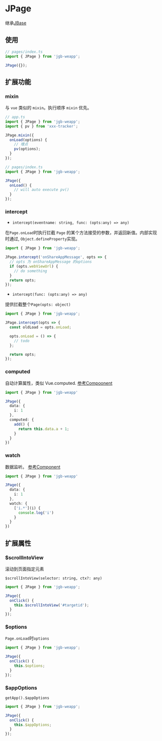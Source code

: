 # JPage

继承[JBase](JBase.html)

## 使用

```js
// pages/index.ts
import { JPage } from 'jgb-weapp';

JPage({});
```

## 扩展功能

### mixin

与 `vue` 类似的 `mixin`。执行顺序 `mixin` 优先。

```js
// app.ts
import { JPage } from 'jgb-weapp';
import { pv } from 'xxx-tracker';

JPage.mixin({
  onLoad(options) {
    // 埋点
    pv(options);
  }
});
```

```js
// pages/index.ts
import { JPage } from 'jgb-weapp';

JPage({
  onLoad() {
    // will auto execute pv()
  }
});
```

### intercept

- `intercept(eventname: string, func: (opts:any) => any)`

在`Page.onLoad`时执行拦截 `Page` 的某个方法接受的参数，并返回新值。内部实现时通过, `Object.defineProperty`实现。

```js
import { JPage } from 'jgb-weapp';

JPage.intercept('onShareAppMessage', opts => {
  // opts 为 onShareAppMessage 的options
  if (opts.webViewUrl) {
    // do something
  }
  return opts;
});
```

- `intercept(func: (opts:any) => any)`

提供拦截整个`Page(opts: object)`

```js
import { JPage } from 'jgb-weapp';

JPage.intercept(opts => {
  const oldLoad = opts.onLoad;

  opts.onLoad = () => {
    // todo
  };

  return opts;
});
```

### computed

自动计算属性，类似 Vue.computed. [参考Compoonent](./JComponent.md#computed)

```ts
import { JPage } from 'jgb-weapp'

JPage({
  data: {
    i: 1
  },
  computed: {
    add() {
      return this.data.a + 1;
    }
  }
})
```

### watch

数据监听。 [参考Component](./JComponent.md#watch)

```ts
import { JPage } from 'jgb-weapp'

JPage({
  data: {
    i: 1
  },
  watch: {
    ['i.*'](i) {
      console.log('i')
    }
  }
})
```



## 扩展属性

### \$scrollIntoView

滚动到页面指定元素

`$scrollIntoView(selector: string, ctx?: any)`

```js
import { JPage } from 'jgb-weapp';

JPage({
  onClick() {
    this.$scrollIntoView('#targetid');
  }
});
```

### \$options

`Page.onLoad`时`options`

```ts
import { JPage } from 'jgb-weapp';

JPage({
  onClick() {
    this.$options;
  }
});
```

### \$appOptions

`getApp().$appOptions`

```ts
import { JPage } from 'jgb-weapp';

JPage({
  onClick() {
    this.$appOptions;
  }
});
```

